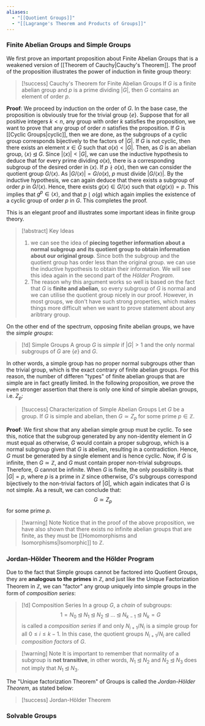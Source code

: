 ```yaml
---
aliases:
  - "[[Quotient Groups]]"
  - "[[Lagrange's Theorem and Products of Groups]]"
---
```

### Finite Abelian Groups and Simple Groups

We first prove an important proposition about Finite Abelian Groups that is a weakened version of [[Theorem of Cauchy|Cauchy's Theorem]]. The proof of the proposition illustrates the power of induction in finite group theory: 

>[!success] Cauchy's Theorem for Finite Abelian Groups
>If $G$ is a finite abelian group and $p$ is a prime dividing $|G|$, then $G$ contains an element of order $p$. 

**Proof**: We proceed by induction on the order of $G$. In the base case, the proposition is obviously true for the trivial group $\{e\}$. Suppose that for all positive integers $k < n$, any group with order $k$ satisfies the proposition, we want to prove that any group of order $n$ satisfies the proposition. If $G$ is [[Cyclic Groups|cyclic]], then we are done, as the subgroups of a cyclic group corresponds bijectively to the factors of $|G|$. If $G$ is not cyclic, then there exists an element $x \in G$ such that $o(x) < |G|$. Then, as $G$ is an abelian group, $\langle x \rangle \unlhd G$. Since $|\langle x \rangle| < |G|$, we can use the inductive hypothesis to deduce that for every prime dividing $o(x)$, there is a corresponding subgroup of the desired order in $\langle x \rangle$. If $p \nmid o(x)$, then we can consider the quotient group $G / \langle x \rangle$. As $|G / \langle x \rangle| = G / o(x)$, $p$ must divide $|G / \langle x \rangle|$. By the inductive hypothesis, we can again deduce that there exists a subgroup of order $p$ in $G/\langle x \rangle$. Hence, there exists $g\langle x\rangle \in G / \langle x \rangle$ such that $o(g\langle x \rangle) = p$. This implies that $g^p \in \langle x \rangle$, and that $p \mid o(g)$ which again implies the existence of a cyclic group of order $p$ in $G$. This completes the proof. 

This is an elegant proof and illustrates some important ideas in finite group theory. 

>[!abstract] Key Ideas
>1. we can see the idea of **piecing together information about a normal subgroup and its quotient group to obtain information about our original group**. Since both the subgroup and the quotient group has order less than the original group. we can use the inductive hypothesis to obtain their information. We will see this idea again in the second part of the *Hölder Program*. 
>2. The reason why this argument works so well is based on the fact that $G$ is **finite and abelian**, so every subgroup of $G$ is normal and we can utilise the quotient group nicely in our proof. However, in most groups, we don't have such strong properties, which makes things more difficult when we want to prove statement about any aribtrary group. 

On the other end of the spectrum, opposing finite abelian groups, we have the *simple groups*: 

>[!d] Simple Groups
>A group $G$ is *simple* if $|G| > 1$ and the only normal subgroups of $G$ are $\{e\}$ and $G$. 

In other words, a simple group has no proper normal subgroups other than the trivial group, which is the exact contrary of finite abelian groups. For this reason, the number of differen "types" of finite abelian groups that are simple are in fact greatly limited. In the following proposition, we prove the even stronger assertion that there is only one kind of simple abelian groups, i.e. $Z_p$: 

>[!success] Characterization of Simple Abelian Groups
>Let $G$ be a group. If $G$ is simple and abelian, then $G \simeq Z_p$ for some prime $p \in \mathbb{Z}$. 

**Proof**: We first show that any abelian simple group must be cyclic. To see this, notice that the subgroup generated by any non-identity element in $G$ must equal as otherwise, $G$ would contain a proper subgroup, which is a normal subgroup given that $G$ is abelian, resulting in a contradiction. Hence, $G$ must be generated by a single element and is hence cyclic. Now, if $G$ is infinite, then $G \simeq \mathbb{Z}$, and $G$ must contain proper non-trivial subgroups. Therefore, $G$ cannot be infinite. When $G$ is finite, the only possibility is that $|G| = p$, where $p$ is a prime in $\mathbb{Z}$ since otherwise, $G$'s subgroups correspond bijectively to the non-trivial factors of $|G|$, which again indicates that $G$ is not simple. As a result, we can conclude that: 
$$
G \simeq Z_p
$$
for some prime $p$. 

>[!warning] Note
>Notice that in the proof of the above proposition, we have also shown that there exists no infinite abelian groups that are finite, as they must be [[Homomorphisms and Isomorphisms|Isomorphic]] to $\mathbb{Z}$. 

### Jordan-Hölder Theorem and the Hölder Program

Due to the fact that Simple groups cannot be factored into Quotient Groups, they are **analogous to the primes** in $\mathbb{Z}$, and just like the Unique Factorization Theorem in $\mathbb{Z}$, we can "factor" any group uniquely into simple groups in the form of *composition series*: 

>[!d] Composition Series
>In a group $G$, a *chain* of subgroups:
>$$
>1 = N_0 \unlhd N_1 \unlhd N_2 \unlhd ... \unlhd N_{k-1} \unlhd N_k = G
>$$
>is called a *composition series* if and only $N_{i+1} / N_i$ is a simple group for all $0 \leq i \leq k-1$. In this case, the quotient groups $N_{i+1} / N_i$ are called *composition factors* of $G$. 

>[!warning] Note
>It is important to remember that normality of a subgroup is **not transitive**, in other words, $N_1 \unlhd N_2$ and $N_2 \unlhd N_3$ does not imply that $N_1 \unlhd N_3$. 

The "Unique factorization Theorem" of Groups is called the *Jordan-Hölder Theorem*, as stated below: 

>[!success] Jordan-Hölder Theorem
>

### Solvable Groups